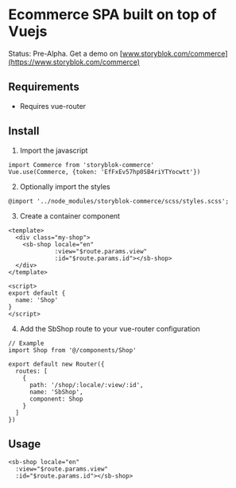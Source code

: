 # Ecommerce SPA built on top of Vuejs

Status: Pre-Alpha. Get a demo on [www.storyblok.com/commerce](https://www.storyblok.com/commerce)

## Requirements

* Requires vue-router

## Install

1. Import the javascript

```
import Commerce from 'storyblok-commerce'
Vue.use(Commerce, {token: 'EfFxEv57hp0SB4riYTYocwtt'})
```

2. Optionally import the styles

```
@import '../node_modules/storyblok-commerce/scss/styles.scss';
```

3. Create a container component

```
<template>
  <div class="my-shop">
    <sb-shop locale="en"
             :view="$route.params.view"
             :id="$route.params.id"></sb-shop>
  </div>
</template>

<script>
export default {
  name: 'Shop'
}
</script>
```

4. Add the SbShop route to your vue-router configuration

```
// Example
import Shop from '@/components/Shop'

export default new Router({
  routes: [
    {
      path: '/shop/:locale/:view/:id',
      name: 'SbShop',
      component: Shop
    }
  ]
})
```


## Usage

```
<sb-shop locale="en"
  :view="$route.params.view"
  :id="$route.params.id"></sb-shop>
```
